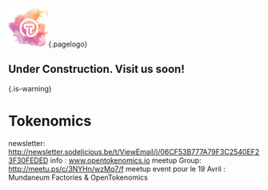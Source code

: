 ![Logoot](/uploads/logoot.png "Logoot"){.pagelogo}
<!-- TITLE: OpenTokenomics -->
<!-- SUBTITLE: welcome to the OpenTokenomics wiki main page -->

## Under Construction. Visit us soon!
{.is-warning}


# Tokenomics

newsletter: http://newsletter.sodelicious.be/t/ViewEmail/j/06CF53B777A79F3C2540EF23F30FEDED 
info : www.opentokenomics.io 
meetup Group:  http://meetu.ps/c/3NYHn/wzMq7/f
meetup event pour le 19 Avril :   Mundaneum Factories & OpenTokenomics 